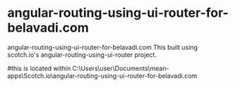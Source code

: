 # angular-routing-using-ui-router-for-belavadi.com
angular-routing-using-ui-router-for-belavadi.com 
This built using scotch.io's angular-routing-using-ui-router project.

#this is located within C:\Users\user\Documents\mean-apps\Scotch.io\angular-routing-using-ui-router-for-belavadi.com

